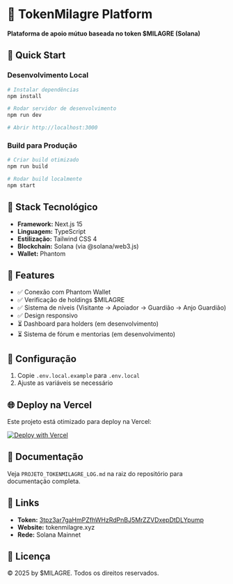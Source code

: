 # 🌟 TokenMilagre Platform

**Plataforma de apoio mútuo baseada no token $MILAGRE (Solana)**

## 🚀 Quick Start

### Desenvolvimento Local

```bash
# Instalar dependências
npm install

# Rodar servidor de desenvolvimento
npm run dev

# Abrir http://localhost:3000
```

### Build para Produção

```bash
# Criar build otimizado
npm run build

# Rodar build localmente
npm start
```

## 🔧 Stack Tecnológico

- **Framework:** Next.js 15
- **Linguagem:** TypeScript
- **Estilização:** Tailwind CSS 4
- **Blockchain:** Solana (via @solana/web3.js)
- **Wallet:** Phantom

## 🎯 Features

- ✅ Conexão com Phantom Wallet
- ✅ Verificação de holdings $MILAGRE
- ✅ Sistema de níveis (Visitante → Apoiador → Guardião → Anjo Guardião)
- ✅ Design responsivo
- ⏳ Dashboard para holders (em desenvolvimento)
- ⏳ Sistema de fórum e mentorias (em desenvolvimento)

## 📝 Configuração

1. Copie `.env.local.example` para `.env.local`
2. Ajuste as variáveis se necessário

## 🌐 Deploy na Vercel

Este projeto está otimizado para deploy na Vercel:

[![Deploy with Vercel](https://vercel.com/button)](https://vercel.com/new/clone?repository-url=https://github.com/SEU_USUARIO/tokenmilagre-platform)

## 📄 Documentação

Veja `PROJETO_TOKENMILAGRE_LOG.md` na raiz do repositório para documentação completa.

## 🔗 Links

- **Token:** [3tpz3ar7gaHmPZfhWHzRdPnBJ5MrZZVDxepDtDLYpump](https://pump.fun/coin/3tpz3ar7gaHmPZfhWHzRdPnBJ5MrZZVDxepDtDLYpump)
- **Website:** tokenmilagre.xyz
- **Rede:** Solana Mainnet

## 📜 Licença

© 2025 by $MILAGRE. Todos os direitos reservados.
